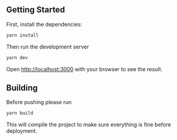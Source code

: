 ## Getting Started

First, install the dependencies:

```bash
yarn install
```

Then run the development server

```bash
yarn dev
```

Open [http://localhost:3000](http://localhost:3000) with your browser to see the result.

## Building

Before pushing please run

```bash
yarn build
```

This will compile the project to make sure everything is fine before deployment.

